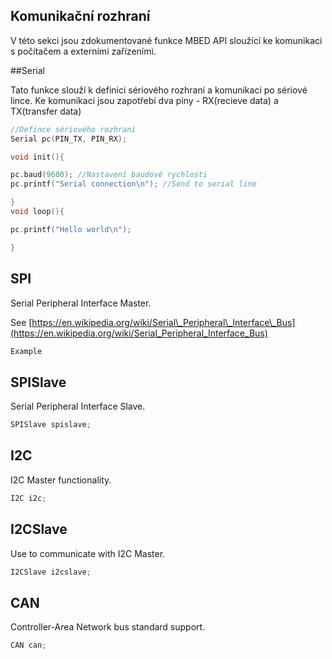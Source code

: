 ## Komunikační rozhraní


V této sekci jsou zdokumentované funkce MBED API sloužící ke komunikaci s počítačem a externími zařízeními.

##Serial

Tato funkce slouží k definici sériového rozhraní a komunikaci po sériové lince. Ke komunikaci jsou zapotřebí dva piny - RX(recieve data) a TX(transfer data)
```cpp
//Defince sériového rozhraní 
Serial pc(PIN_TX, PIN_RX);

void init(){

pc.baud(9600); //Nastavení baudové rychlosti
pc.printf("Serial connection\n"); //Send to serial line

}
void loop(){

pc.printf("Hello world\n");

}

```

## SPI

Serial Peripheral Interface Master.

See [https://en.wikipedia.org/wiki/Serial\_Peripheral\_Interface\_Bus](https://en.wikipedia.org/wiki/Serial_Peripheral_Interface_Bus)

```cpp
Example
```

## SPISlave

Serial Peripheral Interface Slave.

```cpp
SPISlave spislave;
```

## I2C

I2C Master functionality.

```cpp
I2C i2c;
```

## I2CSlave

Use to communicate with I2C Master.

```cpp
I2CSlave i2cslave;
```

## CAN

Controller-Area Network bus standard support.

```cpp
CAN can;
```



